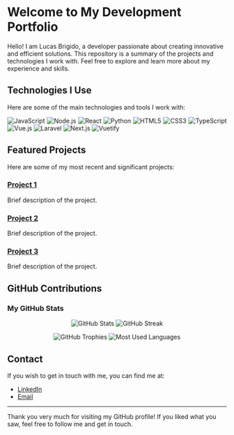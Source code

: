 # Welcome to My Development Portfolio

Hello! I am Lucas Brigido, a developer passionate about creating innovative and efficient solutions. This repository is a summary of the projects and technologies I work with. Feel free to explore and learn more about my experience and skills.

## Technologies I Use

Here are some of the main technologies and tools I work with:

<!-- Technology images -->
<p align="justify">
  <img src="https://img.shields.io/badge/JavaScript-F7DF1E?style=for-the-badge&logo=javascript&logoColor=black" alt="JavaScript" />
  <img src="https://img.shields.io/badge/Node.js-339933?style=for-the-badge&logo=nodedotjs&logoColor=white" alt="Node.js" />
  <img src="https://img.shields.io/badge/React-61DAFB?style=for-the-badge&logo=react&logoColor=black" alt="React" />
  <img src="https://img.shields.io/badge/Python-3776AB?style=for-the-badge&logo=python&logoColor=white" alt="Python" />
  <img src="https://img.shields.io/badge/HTML5-E34F26?style=for-the-badge&logo=html5&logoColor=white" alt="HTML5" />
  <img src="https://img.shields.io/badge/CSS3-1572B6?style=for-the-badge&logo=css3&logoColor=white" alt="CSS3" />
  <img src="https://img.shields.io/badge/TypeScript-3178C6?style=for-the-badge&logo=typescript&logoColor=white" alt="TypeScript" />
  <img src="https://img.shields.io/badge/Vue.js-4FC08D?style=for-the-badge&logo=vue.js&logoColor=white" alt="Vue.js" />
  <img src="https://img.shields.io/badge/Laravel-FF2D20?style=for-the-badge&logo=laravel&logoColor=white" alt="Laravel" />
  <img src="https://img.shields.io/badge/Next.js-000000?style=for-the-badge&logo=nextdotjs&logoColor=white" alt="Next.js" />
  <img src="https://img.shields.io/badge/Vuetify-1867C0?style=for-the-badge&logo=vuetify&logoColor=white" alt="Vuetify" />

  <!-- Add more technologies as needed -->
</p>

## Featured Projects

Here are some of my most recent and significant projects:

### [Project 1](link_to_project)
Brief description of the project.

### [Project 2](link_to_project)
Brief description of the project.

### [Project 3](link_to_project)
Brief description of the project.

<!-- Continue adding more projects as needed -->

## GitHub Contributions

### My GitHub Stats

<!-- GitHub contribution image -->
<p align="center">
  <img src="https://github-readme-stats.vercel.app/api?username=netthacker&show_icons=true&theme=radical" alt="GitHub Stats" />
  <img src="https://github-readme-streak-stats.herokuapp.com/?user=netthacker&theme=radical" alt="GitHub Streak" />
</p>

<!-- Commit language graph -->
<p align="center">
   <img src="https://github-profile-trophy.vercel.app/?username=your_username&theme=radical" alt="GitHub Trophies" />
  <img src="https://github-readme-stats.vercel.app/api/top-langs/?username=netthacker&layout=compact&theme=radical" alt="Most Used Languages" />
</p>

## Contact

If you wish to get in touch with me, you can find me at:

- [LinkedIn](https://www.linkedin.com/in/lucas-brigido-de-oliveira-1b5aba150/)
- [Email](mailto:brigido.lbo@gmail.com)

---

Thank you very much for visiting my GitHub profile! If you liked what you saw, feel free to follow me and get in touch.

